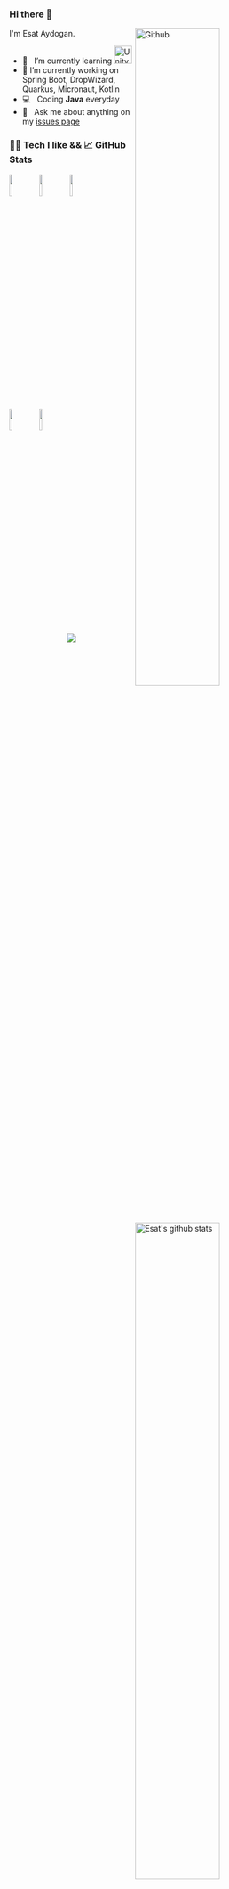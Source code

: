 ### Hi there 👋

<!-- Any image aligned to the right. Beware the width -->
<img width="55%" align="right" alt="Github" src="https://raw.githubusercontent.com/esataydgn/.github/master/.resources/git-header.svg" />

I'm Esat Aydogan.

- 🌱 &nbsp; I’m currently learning <img src="https://encrypted-tbn0.gstatic.com/images?q=tbn:ANd9GcRlPA6XyCbNfUGnqHU9j5wOMA_poa60D21yk_PUh7Wz9--88dBD&s" width="32" height="32" margin-top="10" alt="Unity" /> 
- 🔭 I’m currently working on Spring Boot, DropWizard, Quarkus, Micronaut, Kotlin
- 💻 &nbsp; Coding **Java** everyday 
- 💬 &nbsp; Ask me about anything on my [issues page](https://github.com/esataydgn/esataydogan/issues)


<!-- Most used Languages
![Anurag's github stats](https://github-readme-stats.vercel.app/api?username=esataydgn)
-->

<!-- Most used Languages
![Vercel Stats](https://github-readme-stats.vercel.app/api/top-langs/?username=esataydgn&layout=compact)
-->

### 🧑‍💻 Tech I like   &&   📈 GitHub Stats  

<p>
 
 <a href="https://github.com/esataydgn">
    <img width="55%" align="right" alt="Esat's github stats" src="https://github-readme-stats.vercel.app/api?username=esataydgn&show_icons=true&hide_border=true" />
  </a>
  
  <code><img width="10%" src="https://www.vectorlogo.zone/logos/java/java-ar21.svg"></code>
  <code><img width="10%" src="https://www.vectorlogo.zone/logos/springio/springio-ar21.svg"></code>
  <code><img width="10%" src="https://www.vectorlogo.zone/logos/docker/docker-ar21.svg"></code>

  <br />
  <code><img width="10%" src="https://www.vectorlogo.zone/logos/github/github-ar21.svg"></code>
  <code><img width="10%" src="https://www.vectorlogo.zone/logos/amazon_aws/amazon_aws-ar21.svg"></code>
</p>

<p align="center">
<img src="https://komarev.com/ghpvc/?username=EsatAydogan&color=blue&style=flat-square&label=visitors" />
</p>

<br>
<!--
**esataydgn/esataydogan** is a ✨ _special_ ✨ repository because its `README.md` (this file) appears on your GitHub profile.



<!--
**esataydgn/esataydgn** is a ✨ _special_ ✨ repository because its `README.md` (this file) appears on your GitHub profile.



Here are some ideas to get you started:

- 🔭 I’m currently working on Spring Boot, DropWizard, Quarkus, Micronaut, Kotlin
- 🌱 I’m currently learning DropWizard, Quarkus, Micronaut, Kotlin
- 👯 I’m looking to collaborate on ...
- 🤔 I’m looking for help with ...
- 💬 Ask me about ...
- 📫 How to reach me: ...
- 😄 Pronouns: ...
- ⚡ Fun fact: ...
-->
